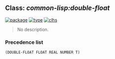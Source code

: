 ## Class: ***common-lisp:double-float***
[![package](https://img.shields.io/badge/Package-COMMON--LISP-5f9ea0.svg?style=social&colorA=999999)](../) [![type](https://img.shields.io/badge/Type-Class-5f9ea0.svg?style=social&colorA=999999)](../#class) [![clhs](https://img.shields.io/badge/CLHS-DOUBLE--FLOAT-5f9ea0.svg?style=social&colorA=999999)](http://www.lispworks.com/documentation/HyperSpec/Body/t_short_.htm) 

> No description.

### Precedence list
```
(DOUBLE-FLOAT FLOAT REAL NUMBER T)
```
